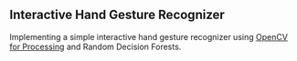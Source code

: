 ## Interactive Hand Gesture Recognizer

Implementing a simple interactive hand gesture recognizer using [OpenCV for Processing](http://github.com/atduskgreg/opencv-processing) and Random Decision Forests.